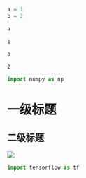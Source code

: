 

```python
a = 1
b = 2
```


```python
a
```




    1




```python
b
```




    2




```python
import numpy as np
```

# 一级标题
## 二级标题
![](目标跟踪算法总图16年底.jpg)


```python
import tensorflow as tf
```

